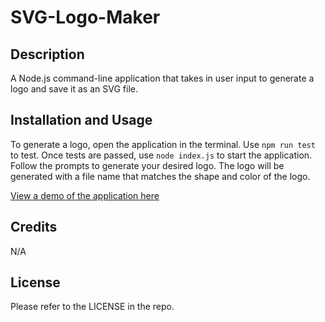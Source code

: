 # SVG-Logo-Maker

## Description

A Node.js command-line application that takes in user input to generate a logo and save it as an SVG file.

## Installation and Usage

To generate a logo, open the application in the terminal. Use ```npm run test``` to test. Once tests are passed, use ```node index.js``` to start the application. Follow the prompts to generate your desired logo. The logo will be generated with a file name that matches the shape and color of the logo.

[View a demo of the application here](https://drive.google.com/file/d/1H4DExyr-0Hs9wIeZzqOUEN7FAgTxbH4F/view)

## Credits

N/A

## License

Please refer to the LICENSE in the repo.
